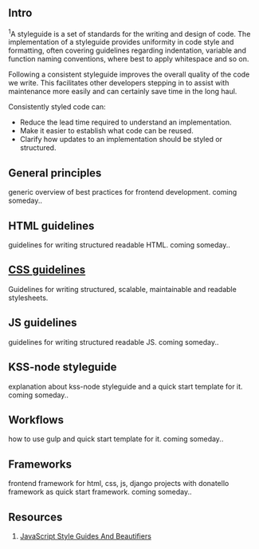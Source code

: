 ## Intro
<sup>1</sup>A styleguide is a set of standards for the writing and design of code. The implementation of a styleguide provides uniformity in code style and formatting, often covering guidelines regarding indentation, variable and function naming conventions, where best to apply whitespace and so on.

Following a consistent styleguide improves the overall quality of the code we write. This facilitates other developers stepping in to assist with maintenance more easily and can certainly save time in the long haul.

Consistently styled code can:
 - Reduce the lead time required to understand an implementation.
 - Make it easier to establish what code can be reused.
 - Clarify how updates to an implementation should be styled or structured.



## General principles
generic overview of best practices for frontend development. coming someday..



## HTML guidelines
guidelines for writing structured readable HTML. coming someday..



## [CSS guidelines](css-guidelines/README.md)
Guidelines for writing structured, scalable, maintainable and readable stylesheets.



## JS guidelines
guidelines for writing structured readable JS. coming someday..



## KSS-node styleguide
explanation about kss-node styleguide and a quick start template for it. coming someday..



## Workflows
how to use gulp and quick start template for it. coming someday..



## Frameworks
frontend framework for html, css, js, django projects with donatello framework as quick start framework. coming someday..



## Resources
1. [JavaScript Style Guides And Beautifiers](https://addyosmani.com/blog/javascript-style-guides-and-beautifiers/ "addyosmani.com/blog/")
